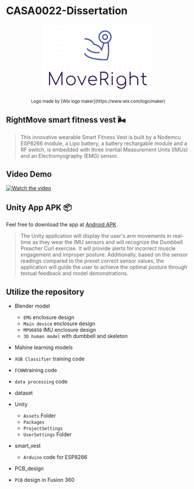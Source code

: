 # CASA0022-Dissertation
<p align='center'><img width="300px" style="display:block; margin:0 auto;" src="https://github.com/youdianhaoxiao/CASA0022-Dissertation/blob/main/logo.png" alt="D1">
</p>

<p align='center'>
<sub> Logo made by [Wix logo maker](https://www.wix.com/logo/maker) </sub>
</p>

## RightMove smart fitness vest 🌬

> This innovative wearable Smart Fitness Vest is built by a Nodemcu ESP8266 module, a Lipo battery, a battery rechargable module and a RF switch, is embedded with three Inertial Measurement Units (IMUs) and an Electromyography (EMG) sensor.

## Video Demo

[![Watch the video](https://imgur.com/stIQ0eO.png)](https://youtu.be/TsnEZo_e7kU)


## Unity App APK 📦

Feel free to download the app at [Android APK](https://github.com/youdianhaoxiao/CASA0022-Dissertation/blob/main/smart_vest.apk)
> The Unity application will display the user's arm movements in real-time as they wear the IMU sensors and will recognize the Dumbbell Preacher Curl exercise. It will provide alerts for incorrect muscle engagement and improper posture. Additionally, based on the sensor readings compared to the preset correct sensor values, the application will guide the user to achieve the optimal posture through textual feedback and model demonstrations.


## Utilize the repository

* Blender model
  * `EMG` enclosure design
  * `Main device` enclosure design
  * `MPU6050` IMU enclosure design
  * `3D human model` with dumbbell and skeleton

* Mahine learning models
 * `XGB Classifier` training code
 * `FCNN`training code
 * `data processing` code
 * dataset

* Unity
  * `Assets` Folder
  * `Packages`
  * `ProjectSettings`
  * `UserSettings` Folder

* smart_vest
  * `Arduino` code for ESP8266

* PCB_design
 * `PCB` design in Fusion 360  
